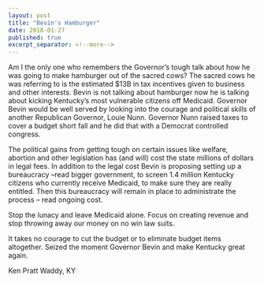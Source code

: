 ```yaml
---
layout: post
title: "Bevin's Hamburger"
date: 2018-01-27
published: true
excerpt_separator: <!--more-->
---
```


Am I the only one who remembers the Governor’s tough talk about how he was going to make hamburger out of the sacred cows?  <!--more-->The sacred cows he was referring to is the estimated $13B in tax incentives given to business and other interests.  Bevin is not talking about hamburger now he is talking about kicking Kentucky’s most vulnerable citizens off Medicaid.  Governor Bevin would be well served by looking into the courage and political skills of another Republican Governor, Louie Nunn.  Governor Nunn raised taxes to cover a budget short fall and he did that with a Democrat controlled congress.

The political gains from getting tough on certain issues like welfare, abortion and other legislation has (and will) cost the state millions of dollars in legal fees.  In addition to the legal cost Bevin is proposing setting up a bureaucracy –read bigger government, to screen 1.4 million Kentucky citizens who currently receive Medicaid, to make sure they are really entitled.  Then this bureaucracy will remain in place to administrate the process – read ongoing cost.

Stop the lunacy and leave Medicaid alone.  Focus on creating revenue and stop throwing away our money on no win law suits.

It takes no courage to cut the budget or to eliminate budget items altogether.  Seized the moment Governor Bevin and make Kentucky great again.

Ken Pratt
Waddy, KY
